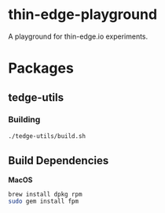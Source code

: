 # thin-edge-playground

A playground for thin-edge.io experiments.


# Packages

## tedge-utils

### Building

```sh
./tedge-utils/build.sh
```

## Build Dependencies

**MacOS**

```sh
brew install dpkg rpm
sudo gem install fpm
```
